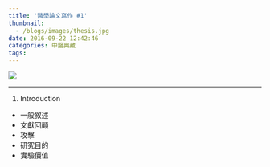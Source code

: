 ```yaml
---
title: '醫學論文寫作 #1'
thumbnail:
  - /blogs/images/thesis.jpg
date: 2016-09-22 12:42:46
categories: 中醫典藏
tags:
---
```

<img src="/blogs/images/thesis.jpg">

***
1. Introduction
  * 一般敘述
  * 文獻回顧
  * 攻擊
  * 研究目的
  * 實驗價值
